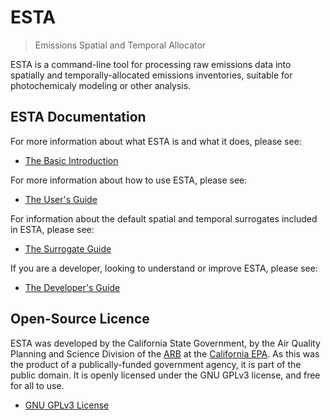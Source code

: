 # ESTA

> Emissions Spatial and Temporal Allocator

ESTA is a command-line tool for processing raw emissions data into spatially and temporally-allocated emissions inventories, suitable for photochemicaly modeling or other analysis.


## ESTA Documentation

For more information about what ESTA is and what it does, please see:

* [The Basic Introduction](docs/BASIC_INTRO.md)

For more information about how to use ESTA, please see:

* [The User's Guide](docs/USERS_GUIDE.md)

For information about the default spatial and temporal surrogates included in ESTA, please see:

* [The Surrogate Guide](docs/SURROGATES.md)

If you are a developer, looking to understand or improve ESTA, please see:

* [The Developer's Guide](docs/DEVELOPERS.md)


## Open-Source Licence

ESTA was developed by the California State Government, by the Air Quality Planning and Science Division of the [ARB](http://www.arb.ca.gov/homepage.htm) at the [California EPA](http://www.calepa.ca.gov/).  As this was the product of a publically-funded government agency, it is part of the public domain. It is openly licensed under the GNU GPLv3 license, and free for all to use.

* [GNU GPLv3 License](LICENSE)

